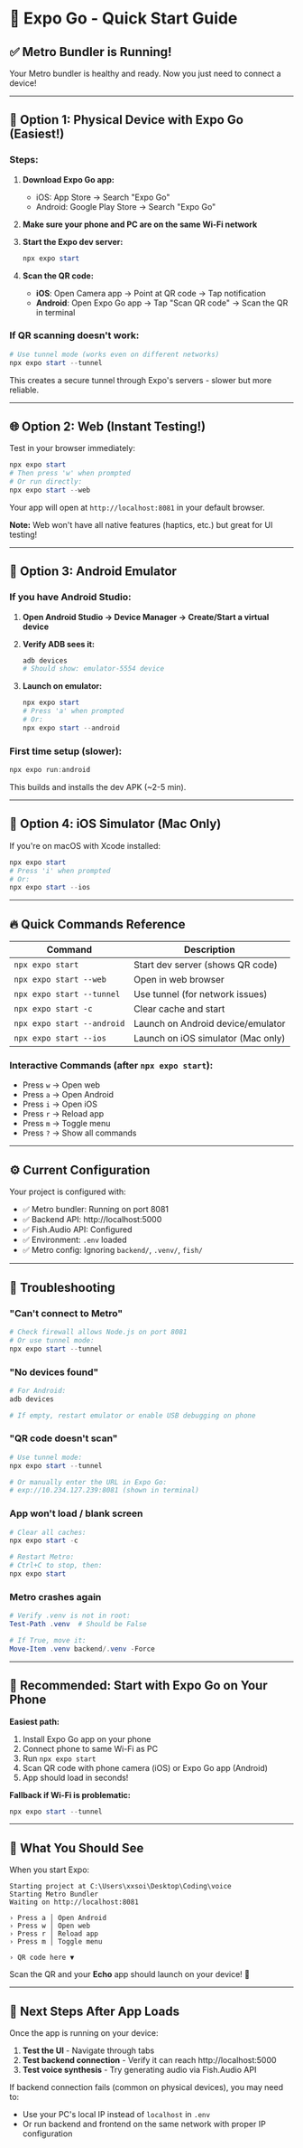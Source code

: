 # 🚀 Expo Go - Quick Start Guide

## ✅ Metro Bundler is Running!

Your Metro bundler is healthy and ready. Now you just need to connect a device!

---

## 📱 Option 1: Physical Device with Expo Go (Easiest!)

### Steps:

1. **Download Expo Go app:**
   - iOS: App Store → Search "Expo Go"
   - Android: Google Play Store → Search "Expo Go"

2. **Make sure your phone and PC are on the same Wi-Fi network**

3. **Start the Expo dev server:**
   ```powershell
   npx expo start
   ```

4. **Scan the QR code:**
   - **iOS**: Open Camera app → Point at QR code → Tap notification
   - **Android**: Open Expo Go app → Tap "Scan QR code" → Scan the QR in terminal

### If QR scanning doesn't work:

```powershell
# Use tunnel mode (works even on different networks)
npx expo start --tunnel
```

This creates a secure tunnel through Expo's servers - slower but more reliable.

---

## 🌐 Option 2: Web (Instant Testing!)

Test in your browser immediately:

```powershell
npx expo start
# Then press 'w' when prompted
# Or run directly:
npx expo start --web
```

Your app will open at `http://localhost:8081` in your default browser.

**Note:** Web won't have all native features (haptics, etc.) but great for UI testing!

---

## 🤖 Option 3: Android Emulator

### If you have Android Studio:

1. **Open Android Studio → Device Manager → Create/Start a virtual device**

2. **Verify ADB sees it:**
   ```powershell
   adb devices
   # Should show: emulator-5554 device
   ```

3. **Launch on emulator:**
   ```powershell
   npx expo start
   # Press 'a' when prompted
   # Or:
   npx expo start --android
   ```

### First time setup (slower):
```powershell
npx expo run:android
```
This builds and installs the dev APK (~2-5 min).

---

## 🍎 Option 4: iOS Simulator (Mac Only)

If you're on macOS with Xcode installed:

```powershell
npx expo start
# Press 'i' when prompted
# Or:
npx expo start --ios
```

---

## 🔥 Quick Commands Reference

| Command | Description |
|---------|-------------|
| `npx expo start` | Start dev server (shows QR code) |
| `npx expo start --web` | Open in web browser |
| `npx expo start --tunnel` | Use tunnel (for network issues) |
| `npx expo start -c` | Clear cache and start |
| `npx expo start --android` | Launch on Android device/emulator |
| `npx expo start --ios` | Launch on iOS simulator (Mac only) |

### Interactive Commands (after `npx expo start`):
- Press `w` → Open web
- Press `a` → Open Android
- Press `i` → Open iOS
- Press `r` → Reload app
- Press `m` → Toggle menu
- Press `?` → Show all commands

---

## ⚙️ Current Configuration

Your project is configured with:
- ✅ Metro bundler: Running on port 8081
- ✅ Backend API: http://localhost:5000
- ✅ Fish.Audio API: Configured
- ✅ Environment: `.env` loaded
- ✅ Metro config: Ignoring `backend/`, `.venv/`, `fish/`

---

## 🐛 Troubleshooting

### "Can't connect to Metro"
```powershell
# Check firewall allows Node.js on port 8081
# Or use tunnel mode:
npx expo start --tunnel
```

### "No devices found"
```powershell
# For Android:
adb devices

# If empty, restart emulator or enable USB debugging on phone
```

### "QR code doesn't scan"
```powershell
# Use tunnel mode:
npx expo start --tunnel

# Or manually enter the URL in Expo Go:
# exp://10.234.127.239:8081 (shown in terminal)
```

### App won't load / blank screen
```powershell
# Clear all caches:
npx expo start -c

# Restart Metro:
# Ctrl+C to stop, then:
npx expo start
```

### Metro crashes again
```powershell
# Verify .venv is not in root:
Test-Path .venv  # Should be False

# If True, move it:
Move-Item .venv backend/.venv -Force
```

---

## 🎯 Recommended: Start with Expo Go on Your Phone

**Easiest path:**
1. Install Expo Go app on your phone
2. Connect phone to same Wi-Fi as PC
3. Run `npx expo start`
4. Scan QR code with phone camera (iOS) or Expo Go app (Android)
5. App should load in seconds!

**Fallback if Wi-Fi is problematic:**
```powershell
npx expo start --tunnel
```

---

## 📝 What You Should See

When you start Expo:
```
Starting project at C:\Users\xxsoi\Desktop\Coding\voice
Starting Metro Bundler
Waiting on http://localhost:8081

› Press a │ Open Android
› Press w │ Open web
› Press r │ Reload app
› Press m │ Toggle menu

› QR code here ▼
```

Scan the QR and your **Echo** app should launch on your device! 🎉

---

## 🔗 Next Steps After App Loads

Once the app is running on your device:

1. **Test the UI** - Navigate through tabs
2. **Test backend connection** - Verify it can reach http://localhost:5000
3. **Test voice synthesis** - Try generating audio via Fish.Audio API

If backend connection fails (common on physical devices), you may need to:
- Use your PC's local IP instead of `localhost` in `.env`
- Or run backend and frontend on the same network with proper IP configuration
